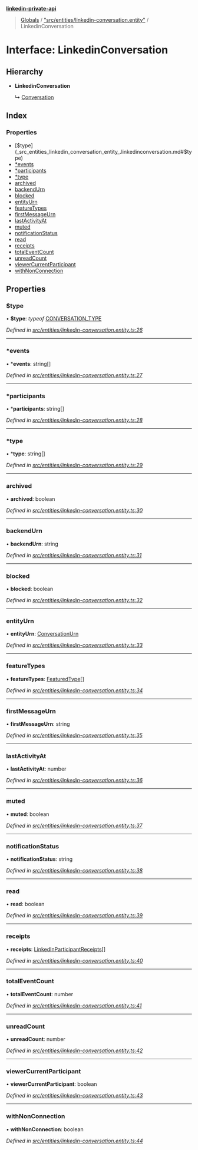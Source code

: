 **[linkedin-private-api](../README.md)**

> [Globals](../globals.md) / ["src/entities/linkedin-conversation.entity"](../modules/_src_entities_linkedin_conversation_entity_.md) / LinkedinConversation

# Interface: LinkedinConversation

## Hierarchy

* **LinkedinConversation**

  ↳ [Conversation](_src_entities_conversation_entity_.conversation.md)

## Index

### Properties

* [$type](_src_entities_linkedin_conversation_entity_.linkedinconversation.md#$type)
* [*events](_src_entities_linkedin_conversation_entity_.linkedinconversation.md#*events)
* [*participants](_src_entities_linkedin_conversation_entity_.linkedinconversation.md#*participants)
* [*type](_src_entities_linkedin_conversation_entity_.linkedinconversation.md#*type)
* [archived](_src_entities_linkedin_conversation_entity_.linkedinconversation.md#archived)
* [backendUrn](_src_entities_linkedin_conversation_entity_.linkedinconversation.md#backendurn)
* [blocked](_src_entities_linkedin_conversation_entity_.linkedinconversation.md#blocked)
* [entityUrn](_src_entities_linkedin_conversation_entity_.linkedinconversation.md#entityurn)
* [featureTypes](_src_entities_linkedin_conversation_entity_.linkedinconversation.md#featuretypes)
* [firstMessageUrn](_src_entities_linkedin_conversation_entity_.linkedinconversation.md#firstmessageurn)
* [lastActivityAt](_src_entities_linkedin_conversation_entity_.linkedinconversation.md#lastactivityat)
* [muted](_src_entities_linkedin_conversation_entity_.linkedinconversation.md#muted)
* [notificationStatus](_src_entities_linkedin_conversation_entity_.linkedinconversation.md#notificationstatus)
* [read](_src_entities_linkedin_conversation_entity_.linkedinconversation.md#read)
* [receipts](_src_entities_linkedin_conversation_entity_.linkedinconversation.md#receipts)
* [totalEventCount](_src_entities_linkedin_conversation_entity_.linkedinconversation.md#totaleventcount)
* [unreadCount](_src_entities_linkedin_conversation_entity_.linkedinconversation.md#unreadcount)
* [viewerCurrentParticipant](_src_entities_linkedin_conversation_entity_.linkedinconversation.md#viewercurrentparticipant)
* [withNonConnection](_src_entities_linkedin_conversation_entity_.linkedinconversation.md#withnonconnection)

## Properties

### $type

•  **$type**: *typeof* [CONVERSATION\_TYPE](../modules/_src_entities_linkedin_conversation_entity_.md#conversation_type)

*Defined in [src/entities/linkedin-conversation.entity.ts:26](https://github.com/stpoa/linkedin-private-api/blob/2f83b91/src/entities/linkedin-conversation.entity.ts#L26)*

___

### *events

•  ***events**: string[]

*Defined in [src/entities/linkedin-conversation.entity.ts:27](https://github.com/stpoa/linkedin-private-api/blob/2f83b91/src/entities/linkedin-conversation.entity.ts#L27)*

___

### *participants

•  ***participants**: string[]

*Defined in [src/entities/linkedin-conversation.entity.ts:28](https://github.com/stpoa/linkedin-private-api/blob/2f83b91/src/entities/linkedin-conversation.entity.ts#L28)*

___

### *type

•  ***type**: string[]

*Defined in [src/entities/linkedin-conversation.entity.ts:29](https://github.com/stpoa/linkedin-private-api/blob/2f83b91/src/entities/linkedin-conversation.entity.ts#L29)*

___

### archived

•  **archived**: boolean

*Defined in [src/entities/linkedin-conversation.entity.ts:30](https://github.com/stpoa/linkedin-private-api/blob/2f83b91/src/entities/linkedin-conversation.entity.ts#L30)*

___

### backendUrn

•  **backendUrn**: string

*Defined in [src/entities/linkedin-conversation.entity.ts:31](https://github.com/stpoa/linkedin-private-api/blob/2f83b91/src/entities/linkedin-conversation.entity.ts#L31)*

___

### blocked

•  **blocked**: boolean

*Defined in [src/entities/linkedin-conversation.entity.ts:32](https://github.com/stpoa/linkedin-private-api/blob/2f83b91/src/entities/linkedin-conversation.entity.ts#L32)*

___

### entityUrn

•  **entityUrn**: [ConversationUrn](../modules/_src_entities_linkedin_conversation_entity_.md#conversationurn)

*Defined in [src/entities/linkedin-conversation.entity.ts:33](https://github.com/stpoa/linkedin-private-api/blob/2f83b91/src/entities/linkedin-conversation.entity.ts#L33)*

___

### featureTypes

•  **featureTypes**: [FeaturedType](../enums/_src_entities_linkedin_conversation_entity_.featuredtype.md)[]

*Defined in [src/entities/linkedin-conversation.entity.ts:34](https://github.com/stpoa/linkedin-private-api/blob/2f83b91/src/entities/linkedin-conversation.entity.ts#L34)*

___

### firstMessageUrn

•  **firstMessageUrn**: string

*Defined in [src/entities/linkedin-conversation.entity.ts:35](https://github.com/stpoa/linkedin-private-api/blob/2f83b91/src/entities/linkedin-conversation.entity.ts#L35)*

___

### lastActivityAt

•  **lastActivityAt**: number

*Defined in [src/entities/linkedin-conversation.entity.ts:36](https://github.com/stpoa/linkedin-private-api/blob/2f83b91/src/entities/linkedin-conversation.entity.ts#L36)*

___

### muted

•  **muted**: boolean

*Defined in [src/entities/linkedin-conversation.entity.ts:37](https://github.com/stpoa/linkedin-private-api/blob/2f83b91/src/entities/linkedin-conversation.entity.ts#L37)*

___

### notificationStatus

•  **notificationStatus**: string

*Defined in [src/entities/linkedin-conversation.entity.ts:38](https://github.com/stpoa/linkedin-private-api/blob/2f83b91/src/entities/linkedin-conversation.entity.ts#L38)*

___

### read

•  **read**: boolean

*Defined in [src/entities/linkedin-conversation.entity.ts:39](https://github.com/stpoa/linkedin-private-api/blob/2f83b91/src/entities/linkedin-conversation.entity.ts#L39)*

___

### receipts

•  **receipts**: [LinkedInParticipantReceipts](_src_entities_linkedin_conversation_entity_.linkedinparticipantreceipts.md)[]

*Defined in [src/entities/linkedin-conversation.entity.ts:40](https://github.com/stpoa/linkedin-private-api/blob/2f83b91/src/entities/linkedin-conversation.entity.ts#L40)*

___

### totalEventCount

•  **totalEventCount**: number

*Defined in [src/entities/linkedin-conversation.entity.ts:41](https://github.com/stpoa/linkedin-private-api/blob/2f83b91/src/entities/linkedin-conversation.entity.ts#L41)*

___

### unreadCount

•  **unreadCount**: number

*Defined in [src/entities/linkedin-conversation.entity.ts:42](https://github.com/stpoa/linkedin-private-api/blob/2f83b91/src/entities/linkedin-conversation.entity.ts#L42)*

___

### viewerCurrentParticipant

•  **viewerCurrentParticipant**: boolean

*Defined in [src/entities/linkedin-conversation.entity.ts:43](https://github.com/stpoa/linkedin-private-api/blob/2f83b91/src/entities/linkedin-conversation.entity.ts#L43)*

___

### withNonConnection

•  **withNonConnection**: boolean

*Defined in [src/entities/linkedin-conversation.entity.ts:44](https://github.com/stpoa/linkedin-private-api/blob/2f83b91/src/entities/linkedin-conversation.entity.ts#L44)*
